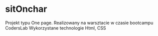 # sitOnchar
Projekt typu One page. Realizowany na warsztacie w czasie bootcampu CodersLab
Wykorzystane technologie Html, CSS
